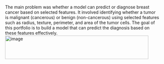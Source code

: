 The main problem was whether a model can predict or diagnose breast cancer based on selected features. It involved identifying whether a tumor is malignant (cancerous) or benign (non-cancerous) using selected features such as radius, texture, perimeter, and area of the tumor cells. The goal of this portfolio is to build a model that can predict the diagnosis based on these features effectively.<img width="468" height="77" alt="image" src="https://github.com/user-attachments/assets/1636d9f2-ef68-4ccb-998e-831399697d45" />
